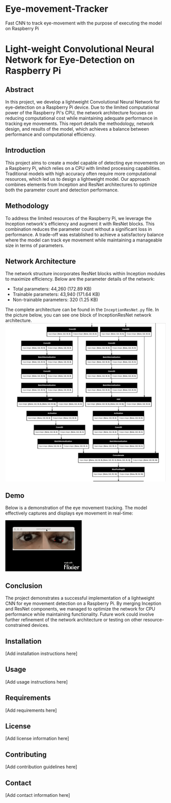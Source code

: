 # Eye-movement-Tracker
Fast CNN to track eye-movement with the purpose of executing the model on Raspberry Pi


# Light-weight Convolutional Neural Network for Eye-Detection on Raspberry Pi

## Abstract
In this project, we develop a lightweight Convolutional Neural Network for eye-detection on a Raspberry Pi device. Due to the limited computational power of the Raspberry Pi's CPU, the network architecture focuses on reducing computational cost while maintaining adequate performance in tracking eye movements. This report details the methodology, network design, and results of the model, which achieves a balance between performance and computational efficiency.

## Introduction
This project aims to create a model capable of detecting eye movements on a Raspberry Pi, which relies on a CPU with limited processing capabilities. Traditional models with high accuracy often require more computational resources, which led us to design a lightweight model. Our approach combines elements from Inception and ResNet architectures to optimize both the parameter count and detection performance.

## Methodology
To address the limited resources of the Raspberry Pi, we leverage the Inception network's efficiency and augment it with ResNet blocks. This combination reduces the parameter count without a significant loss in performance. A trade-off was established to achieve a satisfactory balance where the model can track eye movement while maintaining a manageable size in terms of parameters.

## Network Architecture
The network structure incorporates ResNet blocks within Inception modules to maximize efficiency. Below are the parameter details of the network:

* Total parameters: 44,260 (172.89 KB)
* Trainable parameters: 43,940 (171.64 KB)
* Non-trainable parameters: 320 (1.25 KB)

The complete architecture can be found in the `InceptionResNet.py` file. In the picture below, you can see one block of InceptionResNet network architecture.
![Alt text](./assets/model.jpg)

## Demo
Below is a demonstration of the eye movement tracking. The model effectively captures and displays eye movement in real-time:

![Demo](./assets/demo.gif)

## Conclusion
The project demonstrates a successful implementation of a lightweight CNN for eye movement detection on a Raspberry Pi. By merging Inception and ResNet components, we managed to optimize the network for CPU performance while maintaining functionality. Future work could involve further refinement of the network architecture or testing on other resource-constrained devices.

## Installation
[Add installation instructions here]

## Usage
[Add usage instructions here]

## Requirements
[Add requirements here]

## License
[Add license information here]

## Contributing
[Add contribution guidelines here]

## Contact
[Add contact information here]
